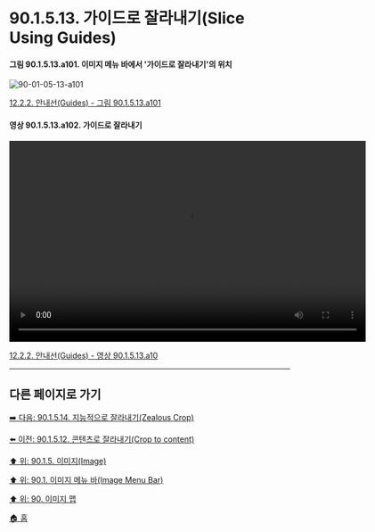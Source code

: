 # 90.1.5.13. 가이드로 잘라내기(Slice Using Guides)

<a id="90-01-05-13-a101"></a>

#### 그림 90.1.5.13.a101. 이미지 메뉴 바에서 '가이드로 잘라내기'의 위치
![90-01-05-13-a101](https://github.com/wonder13662/gimp/assets/15767104/08ebe034-126c-46de-bc82-b3d53231f46d)

[12.2.2. 안내선(Guides) - 그림 90.1.5.13.a101](./12-02-02-guides.md#90-01-05-13-a101)

<a id="90-01-05-13-a102"></a>

#### 영상 90.1.5.13.a102. 가이드로 잘라내기
<video controls="controls" width="640" height="360" src="https://github.com/wonder13662/gimp/assets/15767104/ccfc3e5c-0195-4125-a9b3-32b0f6983086"></video>

[12.2.2. 안내선(Guides) - 영상 90.1.5.13.a10](./12-02-02-guides.md#90-01-05-13-a102)

***

## 다른 페이지로 가기

[➡️ 다음: 90.1.5.14. 지능적으로 잘라내기(Zealous Crop)](./90-01-05-14-zealous_crop.md)

[⬅️ 이전: 90.1.5.12. 콘텐츠로 잘라내기(Crop to content)](./90-01-05-12-crop_to_content.md)

[⬆️ 위: 90.1.5. 이미지(Image)](./90-01-05-00-image.md)

[⬆️ 위: 90.1. 이미지 메뉴 바(Image Menu Bar)](./90-01-00-image-menu-bar.md)

[⬆️ 위: 90. 이미지 맵](./90-00-image-map.md)

[🏠 홈](./00-home.md)